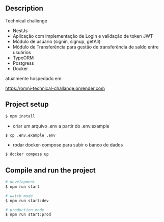## Description

Technical challenge
- NestJs
- Aplicação com implementação de Login e validação de token JWT
- Módulo de usúario (signin, signup, getAll)
- Módulo de Transferência para gestão de transferência de saldo entre usuários
- TypeORM
- Postgress
- Docker

atualmente hospedado em:

https://omni-technical-challange.onrender.com

## Project setup

```bash
$ npm install
```

- criar um arquivo .env a partir do .env.example 
```bash
$ cp .env.example .env
```

- rodar docker-compose para subir o banco de dados
```bash
$ docker compose up
```

## Compile and run the project

```bash
# development
$ npm run start

# watch mode
$ npm run start:dev

# production mode
$ npm run start:prod
```
